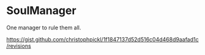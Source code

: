 # SoulManager
One manager to rule them all.

https://gist.github.com/christophpickl/1f1847137d52d516c04d468d9aafad1c/revisions